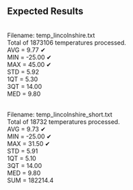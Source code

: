 <h2> Expected Results </h2> <br />
Filename: temp_lincolnshire.txt <br />
Total of 1873106 temperatures processed. <br />
AVG = 9.77 &#10004; <br />
MIN = -25.00 &#10004; <br />
MAX = 45.00 &#10004; <br />
STD = 5.92 <br />
1QT = 5.30 <br />
3QT = 14.00 <br />
MED = 9.80 <br />
<br /> 

Filename: temp_lincolnshire_short.txt <br />
Total of 18732 temperatures processed. <br />
AVG = 9.73 &#10004; <br />
MIN = -25.00 &#10004; <br />
MAX = 31.50 &#10004; <br />
STD = 5.91 <br />
1QT = 5.10 <br />
3QT = 14.00 <br />
MED = 9.80 <br />
SUM = 182214.4 <br/>
